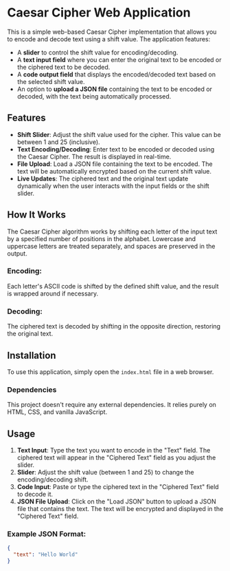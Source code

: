 # Caesar Cipher Web Application

This is a simple web-based Caesar Cipher implementation that allows you to encode and decode text using a shift value. The application features:

- A **slider** to control the shift value for encoding/decoding.
- A **text input field** where you can enter the original text to be encoded or the ciphered text to be decoded.
- A **code output field** that displays the encoded/decoded text based on the selected shift value.
- An option to **upload a JSON file** containing the text to be encoded or decoded, with the text being automatically processed.

## Features

- **Shift Slider**: Adjust the shift value used for the cipher. This value can be between 1 and 25 (inclusive).
- **Text Encoding/Decoding**: Enter text to be encoded or decoded using the Caesar Cipher. The result is displayed in real-time.
- **File Upload**: Load a JSON file containing the text to be encoded. The text will be automatically encrypted based on the current shift value.
- **Live Updates**: The ciphered text and the original text update dynamically when the user interacts with the input fields or the shift slider.

## How It Works

The Caesar Cipher algorithm works by shifting each letter of the input text by a specified number of positions in the alphabet. Lowercase and uppercase letters are treated separately, and spaces are preserved in the output.

### Encoding:
Each letter's ASCII code is shifted by the defined shift value, and the result is wrapped around if necessary.

### Decoding:
The ciphered text is decoded by shifting in the opposite direction, restoring the original text.

## Installation

To use this application, simply open the `index.html` file in a web browser.

### Dependencies

This project doesn't require any external dependencies. It relies purely on HTML, CSS, and vanilla JavaScript.

## Usage

1. **Text Input**: Type the text you want to encode in the "Text" field. The ciphered text will appear in the "Ciphered Text" field as you adjust the slider.
2. **Slider**: Adjust the shift value (between 1 and 25) to change the encoding/decoding shift.
3. **Code Input**: Paste or type the ciphered text in the "Ciphered Text" field to decode it.
4. **JSON File Upload**: Click on the "Load JSON" button to upload a JSON file that contains the text. The text will be encrypted and displayed in the "Ciphered Text" field.

### Example JSON Format:

```json
{
  "text": "Hello World"
}
```
